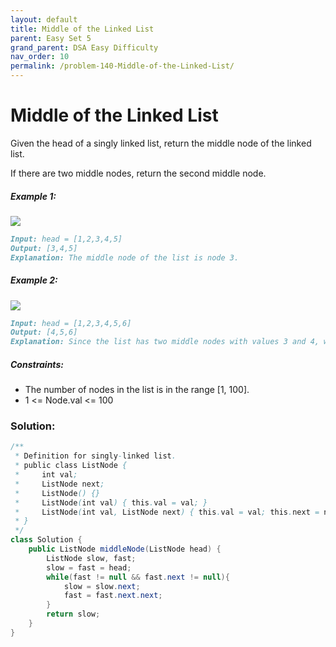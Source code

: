 ```yaml
---
layout: default
title: Middle of the Linked List
parent: Easy Set 5
grand_parent: DSA Easy Difficulty
nav_order: 10
permalink: /problem-140-Middle-of-the-Linked-List/
---
```

# Middle of the Linked List

Given the head of a singly linked list, return the middle node of the linked list.

If there are two middle nodes, return the second middle node.



##### Example 1:
![](../../assets/images/ds/lc-midlist1.jpeg![img.png](img.png))
````markdown
Input: head = [1,2,3,4,5]
Output: [3,4,5]
Explanation: The middle node of the list is node 3.
````
##### Example 2:
![](../../assets/images/ds/lc-midlist2.jpeg)
```markdown
Input: head = [1,2,3,4,5,6]
Output: [4,5,6]
Explanation: Since the list has two middle nodes with values 3 and 4, we return the second one.
```
##### Constraints:
* The number of nodes in the list is in the range [1, 100].
* 1 <= Node.val <= 100

### Solution:
```java
/**
 * Definition for singly-linked list.
 * public class ListNode {
 *     int val;
 *     ListNode next;
 *     ListNode() {}
 *     ListNode(int val) { this.val = val; }
 *     ListNode(int val, ListNode next) { this.val = val; this.next = next; }
 * }
 */
class Solution {
    public ListNode middleNode(ListNode head) {
        ListNode slow, fast;
        slow = fast = head;
        while(fast != null && fast.next != null){
            slow = slow.next;
            fast = fast.next.next;
        }
        return slow;
    }
}
```